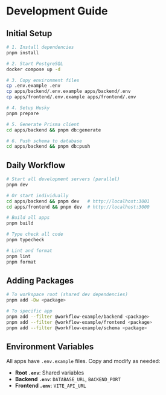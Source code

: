 # Development Guide

## Initial Setup

```bash
# 1. Install dependencies
pnpm install

# 2. Start PostgreSQL
docker compose up -d

# 3. Copy environment files
cp .env.example .env
cp apps/backend/.env.example apps/backend/.env
cp apps/frontend/.env.example apps/frontend/.env

# 4. Setup Husky
pnpm prepare

# 5. Generate Prisma client
cd apps/backend && pnpm db:generate

# 6. Push schema to database
cd apps/backend && pnpm db:push
```

## Daily Workflow

```bash
# Start all development servers (parallel)
pnpm dev

# Or start individually
cd apps/backend && pnpm dev   # http://localhost:3001
cd apps/frontend && pnpm dev  # http://localhost:3000

# Build all apps
pnpm build

# Type check all code
pnpm typecheck

# Lint and format
pnpm lint
pnpm format
```

## Adding Packages

```bash
# To workspace root (shared dev dependencies)
pnpm add -Dw <package>

# To specific app
pnpm add --filter @workflow-example/backend <package>
pnpm add --filter @workflow-example/frontend <package>
pnpm add --filter @workflow-example/schema <package>
```

## Environment Variables

All apps have `.env.example` files. Copy and modify as needed:

- **Root `.env`**: Shared variables
- **Backend `.env`**: `DATABASE_URL`, `BACKEND_PORT`
- **Frontend `.env`**: `VITE_API_URL`
